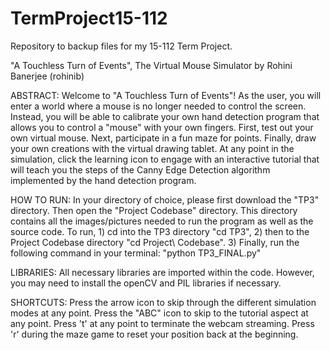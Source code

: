 # TermProject15-112
Repository to backup files for my 15-112 Term Project.

"A Touchless Turn of Events", The Virtual Mouse Simulator
	by Rohini Banerjee (rohinib)

ABSTRACT: Welcome to "A Touchless Turn of Events"! As the user, you will enter a world where a mouse is no longer needed to control the screen. Instead, you will be able to calibrate your own hand detection program that allows you to control a "mouse" with your own fingers. First, test out your own virtual mouse. Next, participate in a fun maze for points. Finally, draw your own creations with the virtual drawing tablet. At any point in the simulation, click the learning icon to engage with an interactive tutorial that will teach you the steps of the Canny Edge Detection algorithm implemented by the hand detection program.

HOW TO RUN: In your directory of choice, please first download the "TP3" directory. Then open the "Project Codebase" directory. This directory contains all the images/pictures needed to run the program as well as the source code. To run, 1) cd into the TP3 directory "cd TP3", 2) then to the Project Codebase directory "cd Project\ Codebase". 3) Finally, run the following command in your terminal: "python TP3_FINAL.py"

LIBRARIES: All necessary libraries are imported within the code. However, you may need to install the openCV and PIL libraries if necessary. 

SHORTCUTS: Press the arrow icon to skip through the different simulation modes at any point. Press the "ABC" icon to skip to the tutorial aspect at any point. Press 't' at any point to terminate the webcam streaming. Press 'r' during the maze game to reset your position back at the beginning.
